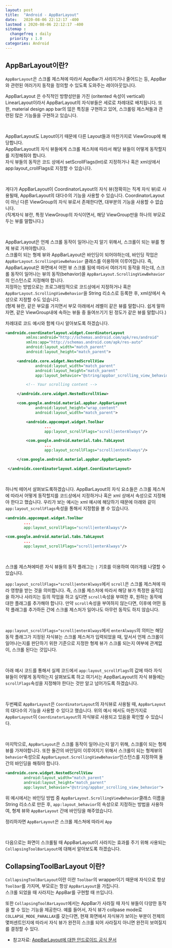 ```yaml
---
layout: post
title:  "Android - AppBarLayout"
date:   2020-08-06 22:12:17 -400
lastmod : 2020-08-06 22:12:17 -400
sitemap :
  changefreq : daily
  priority : 1.0
categories: Android
---
```


## AppBarLayout이란?
`AppBarLayout`은 스크롤 제스쳐에 따라서 AppBar가 사라지거나 줄어드는 등, AppBar와 관련된 여러가지 동작을 정의할 수 있도록 도와주는 레이아웃입니다.

AppBarLayout 은 수직적인 방향성만을 가진 (oritented 속성이 verticall) LinearLayout이라서  AppBarLayout의 자식뷰들은 세로로 차례대로 배치됩니다. 또한, material design app bar의 많은 특징을 구현하고 있어, 스크롤링 제스쳐들과 관련된 많은 기능들을 구현하고 있습니다.  

<br/>

AppBarLayout도 Layout이기 때문에 다른 Layout들과 마찬가지로 ViewGroup에 해당합니다.  
AppBarLayout의 자식 뷰들에게 스크롤 제스처에 따라서 해당 뷰들이 어떻게 동작할지를 지정해줘야 합니다.  
자식 뷰들의 동작은 코드 상에서 setScrollFlags(Int)로 지정하거나 혹은 xml상에서 app:layout_crollFlags로 지정할 수 있습니다.

<br/>

게다가 AppBarLayout이 CoordinatorLayout의 자식 뷰(정확히는 직계 자식 뷰)로 사용될때, AppBarLayout의 대다수의 기능을 사용할 수 있습니다. CoordinatorLayout이 아닌 다른 ViewGroup의 자식 뷰로서 존재한다면, 대부분의 기능을 사용할 수 없습니다.  
(직계자식 뷰란, 특정 ViewGroup의 자식이면서, 해당 ViewGroup만을 하나의 부모로 두는 뷰를 말합니다.)

<br/>

AppBarLayout은 언제 스크롤 동작이 일어나는지 알기 위해서, 스크롤이 되는 뷰를 형제 뷰로 가져야합니다.  
스크롤이 되는 형제 뷰와 AppBarLayout은 바인딩이 되어야하는데, 바인딩 작업은 `AppBarLayout.ScrollingViewBehavior` 클래스를 이용하여 이루어집니다. 즉, AppBarLayout은 화면에서 어떤 뷰 스크롤 됨에 따라서 여러가지 동작을 하는데, 스크롤 동작이 일어나는 뷰의 동작(behavior)을 `AppBarLayout.ScrollingViewBehavior`의 인스턴스로 지정해야 합니다.  
지정하는 방법으로는 프로그래밍적으로 코드상에서 지정하거나 혹은 `AppBarLayout.ScrollingViewBehavior`을 String 리소스로 등록한 후, xml상에서 속성으로 지정할 수도 있습니다.  
(형제 뷰란, 같은 부모를 가지면서 부모 아래에서 레벨이 같은 뷰를 말합니다. 쉽게 말하자면, 같은 ViewGroup내에 속하는 뷰들 중 들여쓰기기 된 정도가 같은 뷰를 말합니다.)


차례대로 코드 예시와 함께 다시 알아보도록 하겠습니다.

```xml
<androidx.coordinatorlayout.widget.CoordinatorLayout
         xmlns:android="http://schemas.android.com/apk/res/android"
         xmlns:app="http://schemas.android.com/apk/res-auto"
         android:layout_width="match_parent"
         android:layout_height="match_parent">

     <androidx.core.widget.NestedScrollView
             android:layout_width="match_parent"
             android:layout_height="match_parent"
             app:layout_behavior="@string/appbar_scrolling_view_behavior">

         <!-- Your scrolling content -->

     </androidx.core.widget.NestedScrollView>

     <com.google.android.material.appbar.AppBarLayout
             android:layout_height="wrap_content"
             android:layout_width="match_parent">

         <androidx.appcompat.widget.Toolbar
                 ...
                 app:layout_scrollFlags="scroll|enterAlways"/>

         <com.google.android.material.tabs.TabLayout
                 ...
                 app:layout_scrollFlags="scroll|enterAlways"/>

     </com.google.android.material.appbar.AppBarLayout>

 </androidx.coordinatorlayout.widget.CoordinatorLayout>
 ```

<br/>

하나씩 떼어서 살펴보도록하겠습니다.
AppBarLayout의 자식 요소들은 스크롤 제스쳐에 따라서 어떻게 동작할지를 코드상에서 지정하거나 혹은 xml 상에서 속성으로 지정해야 한다고 했습니다. 우리가 보는 예시는 xml 예시에 해당하기 때문에 아래와 같이 `app:layout_scrollFlags`속성을 통해서 지정함을 볼 수 있습니다.

```xml
<androidx.appcompat.widget.Toolbar
        ...
        app:layout_scrollFlags="scroll|enterAlways"/>

<com.google.android.material.tabs.TabLayout
        ...
        app:layout_scrollFlags="scroll|enterAlways"/>
```

<br/>

스크롤 제스쳐에따른 자식 뷰들의 동작 플래그는 `|` 기호를 이용하여 여러개를 나열할 수 있습니다.

`app:layout_scrollFlags="scroll|enterAlways`에서 `scroll`은 스크롤 제스쳐에 따라 영향을 받는 것을 의미합니다. 즉, 스크롤 제스처에 따라서 해당 뷰가 특정한 움직임을 하거나 사라지는 등의 작업을 하고 싶다면 `scroll`속성을 부여한 후, 원하는 동작에 대한 플래그를 추가해야 합니다. 만약 `scroll`속성을 부여하지 않는다면, 이후에 어떤 동작 플래그를 추가하든 간에 스크롤 제스처가 일어나도 아무런 동작도 하지 않습니다.  

<br/>

`app:layout_scrollFlags="scroll|enterAlways`에서 `enterAlways`의 의미는 해당 동작 플래그가 지정된 자식뷰는 스크롤 제스쳐가 입력되었을 때, 앞서서 언제 스크롤이 일어나는지를 판단하기 위한 기준으로 지정한 형제 뷰가 스크롤 되는지 여부에 관계없이, 스크롤 된다는 것입니다.  

<br/>

아래 예시 코드를 통해서 실제 코드에서 `app:layout_scrollFlags`의 값에 따라 자식 뷰들이 어떻게 동작하는지 살펴보도록 하고 여기서는 AppBarLayout의 자식 뷰들에는 `scrollFlags`속성을 지정해야 한다는 것만 알고 넘어가도록 하겠습니다.  

<br/>

두번째로 `AppBarLayout`은 `CoordinatorLayout`의 자식뷰로 사용될 때, `AppBarLayout`의 대다수의 기능을 사용할 수 있다고 했습니다. 위의 예시 에서도 마찬가지로 `AppBarLayout`이 `CoordinatorLayout`의 자식뷰로 사용되고 있음을 확인할 수 있습니다.  

<br/>

마지막으로, `AppBarLayout`은 스크롤 동작이 일어나는지 알기 위해, 스크롤이 되는 형제뷰를 가져야합니다. 또한 둘간의 바인딩이 이루어지기 위해서 스크롤이 되는 형제뷰의 `behavior`속성으로 `AppBarLayout.ScrollingViewBehavior`인스턴스를 지정하여 둘간의 바인딩을 해줘야 합니다.

```xml
<androidx.core.widget.NestedScrollView
        android:layout_width="match_parent"
        android:layout_height="match_parent"
        app:layout_behavior="@string/appbar_scrolling_view_behavior">
```
위 예시에서는 바인딩 방법 중 `AppBarLayout.ScrollingViewBehavior`클래스 이름을 String 리소스로 만든 후, `app:layout_behavior`의 속성으로 지정하는 방법을 사용하여, 형제 뷰와 `AppBarLayout` 간에 바인딩을 해주었습니다.  

정리하자면 `AppBarLayout`은 스크롤 제스쳐에 따라서 `App`

<br/>


다음으로는 화면이 스크롤될 때 AppBarLayout이 사라지는 효과를 주기 위해 사용되는  `CollapsingToolBarLayout`에 대해서 알아보도록 하겠습니다.  


## CollapsingToolBarLayout 이란?
`CollapsingToolBarLayout`이란 이란 `Toolbar`의 wrapper이기 때문에 자식으로 항상 `Toolbar`를 가지며, 부모로는 항상 `AppBarLayout`을 가집니다.  
스크롤 되었을 때 사라지는 AppBar를 구현할 때 쓰입니다.  

또한 `CollapsingToolBarLayout`에서는 AppBar가 사라질 때 자식 뷰들이 다양한 동작을 할 수 있는 기능을 제공한다. 예를 들어서, 자식 뷰가 collpase mode로 `COLLAPSE_MODE_PARALLAX`를 갖는다면, 현재 화면에서 자식뷰가 보이는 부분이 전체의 몇퍼센트인지에 따라서 자식 뷰가 완전히 스크롤 되어 사라질지 아니면 완전히 보여질지를 결정할 수 있다.  







- 참고자료:
[AppBarLayout에 대한 안드로이드 공식 문서](https://developer.android.com/reference/com/google/android/material/appbar/AppBarLayout)
